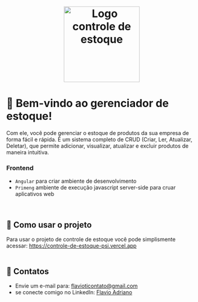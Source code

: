 <h1 align="center">
  <img src="https://media.discordapp.net/attachments/1022567703204069378/1056334816682987591/logo.png" alt="Logo controle de estoque" width="200px">
</h1>


# 🎉 Bem-vindo ao gerenciador de estoque!

Com ele, você pode gerenciar o estoque de produtos da sua empresa de forma fácil e rápida. É um sistema completo de CRUD (Criar, Ler, Atualizar, Deletar), que permite adicionar, visualizar, atualizar e excluir produtos de maneira intuitiva.
<br>

### Frontend
- `Angular` para criar ambiente de desenvolvimento
- `Primeng` ambiente de execução javascript server-side para cruar aplicativos web
<br>

## 🚀  Como usar o projeto

Para usar o projeto de controle de estoque você pode simplismente acessar: https://controle-de-estoque-psi.vercel.app
<br>
<br>
## 📩 Contatos

- Envie um e-mail para: [flavioticontato@gmail.com](mailto:flavioticontato@gmail.com)
- se conecte comigo no LinkedIn: [Flavio Adriano](https://linkedin.com/in/flavioadriano/)
